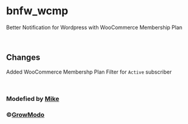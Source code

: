 # bnfw_wcmp
Better Notification for Wordpress with WooCommerce Membership Plan

<br/>

## Changes

Added WooCommerce Membershp Plan Filter for `Active` subscriber

<br/>

### Modefied by [Mike](https://github.com/mikesaraus)

### ©[GrowModo](https://growmodo.com)
